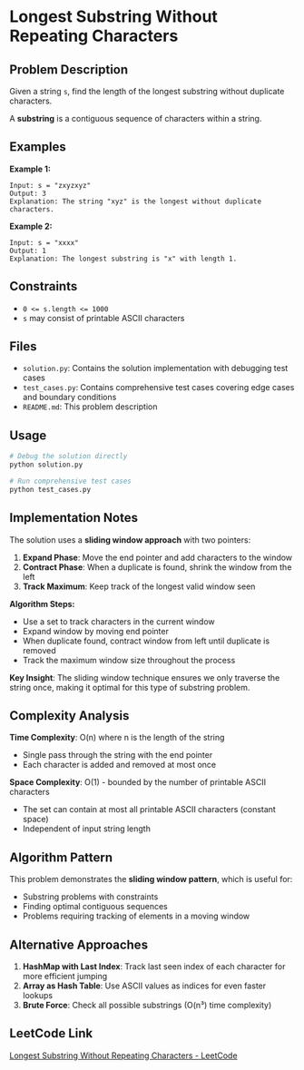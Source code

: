 # Longest Substring Without Repeating Characters

## Problem Description

Given a string `s`, find the length of the longest substring without duplicate characters.

A **substring** is a contiguous sequence of characters within a string.

## Examples

**Example 1:**
```
Input: s = "zxyzxyz"
Output: 3
Explanation: The string "xyz" is the longest without duplicate characters.
```

**Example 2:**
```
Input: s = "xxxx"
Output: 1
Explanation: The longest substring is "x" with length 1.
```

## Constraints

- `0 <= s.length <= 1000`
- `s` may consist of printable ASCII characters

## Files

- `solution.py`: Contains the solution implementation with debugging test cases
- `test_cases.py`: Contains comprehensive test cases covering edge cases and boundary conditions
- `README.md`: This problem description

## Usage

```bash
# Debug the solution directly
python solution.py

# Run comprehensive test cases
python test_cases.py
```

## Implementation Notes

The solution uses a **sliding window approach** with two pointers:

1. **Expand Phase**: Move the end pointer and add characters to the window
2. **Contract Phase**: When a duplicate is found, shrink the window from the left
3. **Track Maximum**: Keep track of the longest valid window seen

**Algorithm Steps:**
- Use a set to track characters in the current window
- Expand window by moving end pointer
- When duplicate found, contract window from left until duplicate is removed
- Track the maximum window size throughout the process

**Key Insight**: The sliding window technique ensures we only traverse the string once, making it optimal for this type of substring problem.

## Complexity Analysis

**Time Complexity**: O(n) where n is the length of the string
- Single pass through the string with the end pointer
- Each character is added and removed at most once

**Space Complexity**: O(1) - bounded by the number of printable ASCII characters
- The set can contain at most all printable ASCII characters (constant space)
- Independent of input string length

## Algorithm Pattern

This problem demonstrates the **sliding window pattern**, which is useful for:
- Substring problems with constraints
- Finding optimal contiguous sequences
- Problems requiring tracking of elements in a moving window

## Alternative Approaches

1. **HashMap with Last Index**: Track last seen index of each character for more efficient jumping
2. **Array as Hash Table**: Use ASCII values as indices for even faster lookups
3. **Brute Force**: Check all possible substrings (O(n³) time complexity)

## LeetCode Link

[Longest Substring Without Repeating Characters - LeetCode](https://leetcode.com/problems/longest-substring-without-repeating-characters/) 